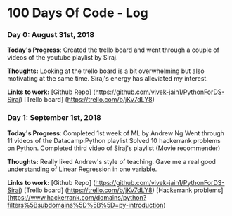 # 100 Days Of Code - Log

### Day 0: August 31st, 2018

**Today's Progress**: Created the trello board and went through a couple of videos of the youtube playlist by Siraj.

**Thoughts:** Looking at the trello board is a bit overwhelming but also motivating at the same time. Siraj's energy has alleviated my interest.

**Links to work:** [Github Repo] (https://github.com/vivek-jain1/PythonForDS-Siraj)
                   [Trello board] (https://trello.com/b/jKv7dLY8)

### Day 1: September 1st, 2018

**Today's Progress**: Completed 1st week of ML by Andrew Ng
                      Went through 11 videos of the Datacamp:Python playlist 
                      Solved 10 hackerrank problems on Python.
                      Completed third video of Siraj's playlist (Movie recommender)

**Thoughts:** Really liked Andrew's style of teaching. Gave me a real good understanding of Linear Regression in one variable.

**Links to work:** [Github Repo] (https://github.com/vivek-jain1/PythonForDS-Siraj)
                   [Trello board] (https://trello.com/b/jKv7dLY8)
                   [Hackerrank problems] (https://www.hackerrank.com/domains/python?filters%5Bsubdomains%5D%5B%5D=py-introduction)





